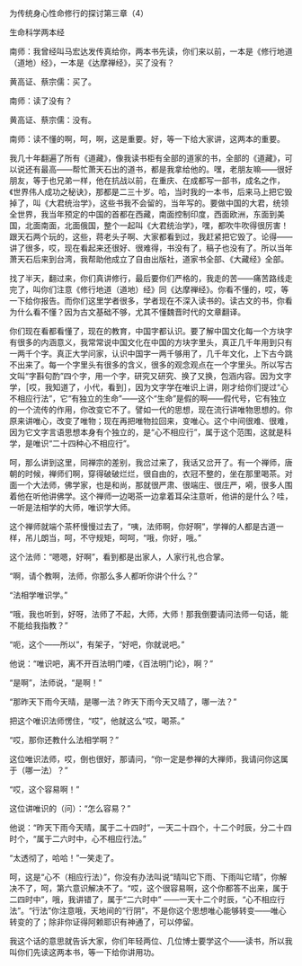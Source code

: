 为传统身心性命修行的探讨第三章（4）

生命科学两本经

南师：我曾经叫马宏达发传真给你，两本书先读，你们来以前，一本是《修行地道（道地）经》，一本是《达摩禅经》，买了没有？

黄高证、蔡宗儒：买了。

南师：读了没有？

黄高证、蔡宗儒：没有。

南师：读不懂的啊，呵，啊，这是重要。好，等一下给大家讲，这两本的重要。

我几十年翻遍了所有《道藏》，像我读书柜有全部的道家的书，全部的《道藏》，可以说还有最高——帮忙萧天石出的道书，都是我拿给他的。嘿，老朋友嘛——很好朋友，等于也兄弟一样，他在抗战以前，在重庆、在成都写一部书，成名之作，《世界伟人成功之秘诀》，那都是二三十岁。哈，当时我的一本书，后来马上把它毁掉了，叫《大君统治学》，这些书我不会留的，当年写的。要做中国的大君，统领全世界，我当年预定的中国的首都在西藏，南面控制印度，西面欧洲，东面到美国，北面南面，北面俄国，整个一起叫《大君统治学》，嘿，都吹牛吹得很厉害！跟天石两个玩的，这些，蒋老头子啊、大家都看到过，我赶紧把它毁了。论得——讲了很多，哎，现在看起来还很好、很难得，书没有了，稿子也没有了。所以当年萧天石后来到台湾，我帮助他成立了自由出版社，道家书全部、《大藏经》全部。

找了半天，翻过来，你们真讲修行，最后要你们严格的，我走的苦——痛苦路线走完了，叫你们注意《修行地道（道地）经》同《达摩禅经》。你看不懂的，哎，等一下给你报告。而你们这里学者很多，学者现在不深入读书的。读古文的书，你看为什么看不懂？因为古文基础不够，尤其不懂魏晋时代的文章翻译。

你们现在看都看懂了，现在的教育，中国字都认识。要了解中国文化每一个方块字有很多的内涵意义，我常常说中国文化在中国的方块字里头，真正几千年用到只有一两千个字。真正大学问家，认识中国字一两千够用了，几千年文化，上下古今跳不出来了。每一个字里头有很多的含义，很多的观念观点在一个字里头。所以写古文叫“字斟句酌”四个字，用一个字，研究又研究、换了又换，包涵内容。因为文字学，［哎，我知道了，小代，看到］，因为文字学在唯识上讲，刚才给你们提过“心不相应行法”，它“有独立的生命”——这个“生命”是假的啊——假代号，它有独立的一个流传的作用，你改变它不了。譬如一代的思想，现在流行讲唯物思想的。你原来讲唯心，改变了唯物；现在再把唯物拉回来，变唯心。这个中间很难、很难，因为它文字言语思想本身有个独立的，是“心不相应行”，属于这个范围，这就是科学，是唯识“二十四种心不相应行”。

呵，那么讲到这里，同禅宗的差别，我岔过来了，我话又岔开了。有一个禅师，唐朝的时候，禅师们啊，穿得破破烂烂，很自由的，衣冠不整的，坐在那里喝茶。对面一个大法师，佛学家，也是和尚，那就很严肃、很端庄、很庄严，嗬，很多人围着他在听他讲佛学。这个禅师一边喝茶一边拿着耳朵注意听，他讲的是什么？哇，一听是法相学的大师，唯识学大师。

这个禅师就端个茶杯慢慢过去了，“咦，法师啊，你好啊”，学禅的人都是古道一样，吊儿朗当，呵，不守规矩，呵呵，“哦，你好，哦。”

这个法师：“嗯嗯，好啊”，看到都是出家人，人家行礼也合掌。

“啊，请个教啊，法师，你那么多人都听你讲个什么？”

“法相学唯识学。”

“哦，我也听到，好呀，法师了不起，大师，大师！那我倒要请问法师一句话，能不能给我指教？”

“呃，这个——所以”，有架子，“好吧，你就说吧。”

他说：“唯识吧，离不开百法明门喽，《百法明门论》，啊？”

“是啊”，法师说，“是啊！”

“那昨天下雨今天晴，是哪一法？昨天下雨今天又晴了，哪一法？”

把这个唯识法师愣住，“哎”，他就这么“哎，喝茶。”

“哎，那你还教什么法相学啊？”

这位唯识法师，哎，倒也很好，那请问，“你一定是参禅的大禅师，我请问你这属于（哪一法）？”

“哎，这个容易啊！”

这位讲唯识的（问）：“怎么容易？”

他说：“昨天下雨今天晴，属于二十四时”，一天二十四个，十二个时辰，分二十四时个，“属于二六时中，心不相应行法。”

“太透彻了，哈哈！”一笑走了。

呵，这是“心不（相应行法）”，你没有办法叫说“晴叫它下雨、下雨叫它晴”，你解决不了，呵，第六意识解决不了。“哎，这个很容易啊，这个你都答不出来，属于二四时中”，哦，我讲错了，属于“二六时中” ——一天十二个时辰，“心不相应行法”。“行法”你注意哦，天地间的“行阴”，不是你这个思想唯心能够转变——唯心转变的了；除非你证得阿赖耶识有神通了，可以停留。

我这个话的意思就告诉大家，你们年轻两位、几位博士要学这个——读书，所以我叫你们先读这两本书，等一下给你讲用功。


